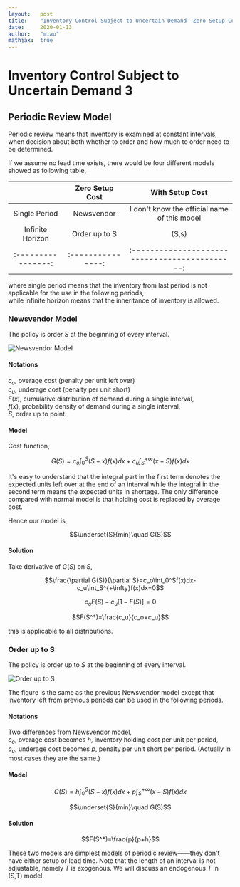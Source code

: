 ```yaml
---
layout:   post
title:    "Inventory Control Subject to Uncertain Demand——Zero Setup Cost"
date:     2020-01-13
author:   "miao"
mathjax:  true
---
```




# Inventory Control Subject to Uncertain Demand 3
## Periodic Review Model
Periodic review means that inventory is examined at constant intervals, when decision about both whether to order and how much to order need to be determined.

If we assume no lead time exists, there would be four different models showed as following table,

|                  | Zero Setup Cost |                With Setup Cost               |
|:----------------:|:---------------:|:--------------------------------------------:|
|   Single Period  |    Newsvendor   | I don't know the official name of this model |
| Infinite Horizon |  Order up to S  |                     (S,s)                    |
|:----------------:|:---------------:|:--------------------------------------------:|

where single period means that the inventory from last period is not applicable for the use in the following periods,     
while infinite horizon means that the inheritance of inventory is allowed.

### Newsvendor Model
The policy is order $S$ at the beginning of every interval.

![Newsvendor Model](https://i.loli.net/2020/01/13/fexyL2TjoAHDMPV.jpg)

#### Notations
$c_o$, overage cost (penalty per unit left over)     
$c_u$, underage cost (penalty per unit short)     
$F(x)$, cumulative distribution of demand during a single interval,     
$f(x)$, probability density of demand during a single interval,     
$S$, order up to point.

#### Model
Cost function,

$$G(S)=c_o\int_0^S(S-x)f(x)dx+c_u\int_S^{+\infty}(x-S)f(x)dx$$

It's easy to understand that the integral part in the first term denotes the expected units left over at the end of an interval while the integral in the second term means the expected units in shortage. The only difference compared with normal model is that holding cost is replaced by overage cost.

Hence our model is,

$$\underset{S}{min}\quad G(S)$$

#### Solution
Take derivative of $G(S)$ on $S$,

$$\frac{\partial G(S)}{\partial S}=c_o\int_0^Sf(x)dx-c_u\int_S^{+\infty}f(x)dx=0$$

$$c_oF(S)-c_u[1-F(S)]=0$$

$$F(S^*)=\frac{c_u}{c_o+c_u}$$

this is applicable to all distributions.

### Order up to S
The policy is order up to $S$ at the beginning of every interval.

![Order up to S](https://i.loli.net/2020/01/13/fexyL2TjoAHDMPV.jpg)

The figure is the same as the previous Newsvendor model except that inventory left from previous periods can be used in the following periods.     

#### Notations
Two differences from Newsvendor model,      
$c_o$, overage cost becomes $h$, inventory holding cost per unit per period,      
$c_u$, underage cost becomes $p$, penalty per unit short per period. (Actually in most cases they are the same.)

#### Model

$$G(S)=h\int_0^S(S-x)f(x)dx+p\int_S^{+\infty}(x-S)f(x)dx$$

$$\underset{S}{min}\quad G(S)$$

#### Solution

$$F(S^*)=\frac{p}{p+h}$$


These two models are simplest models of periodic review——they don't have either setup or lead time. Note that the length of an interval is not adjustable, namely $T$ is exogenous. We will discuss an endogenous $T$ in (S,T) model.